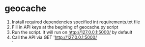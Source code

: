 # geocache
1. Install required dependencies specified int requirements.txt file
2. Fill in API keys at the begining of geocache.py script
3. Run the script. It will run on http://127.0.0.1:5000/ by default
4. Call the API via GET 'http://127.0.0.1:5000/<address>'

